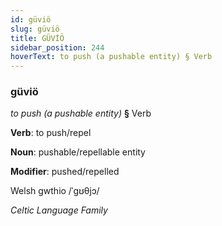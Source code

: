 ```yaml
---
id: güviö
slug: güviö
title: GÜVİÖ
sidebar_position: 244
hoverText: to push (a pushable entity) § Verb
---
```


### güviö

*to push (a pushable entity)* **§** Verb

**Verb**: to push/repel

**Noun**: pushable/repellable entity

**Modifier**: pushed/repelled

Welsh gwthio /ˈɡʊθjɔ/

*Celtic Language Family*